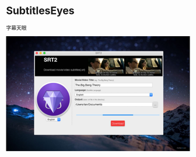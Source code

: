 # SubtitlesEyes
字幕天眼

![](https://github.com/LabsRS-Dev/SubtitlesEyes/blob/master/images/screen1.jpg?raw=true)
